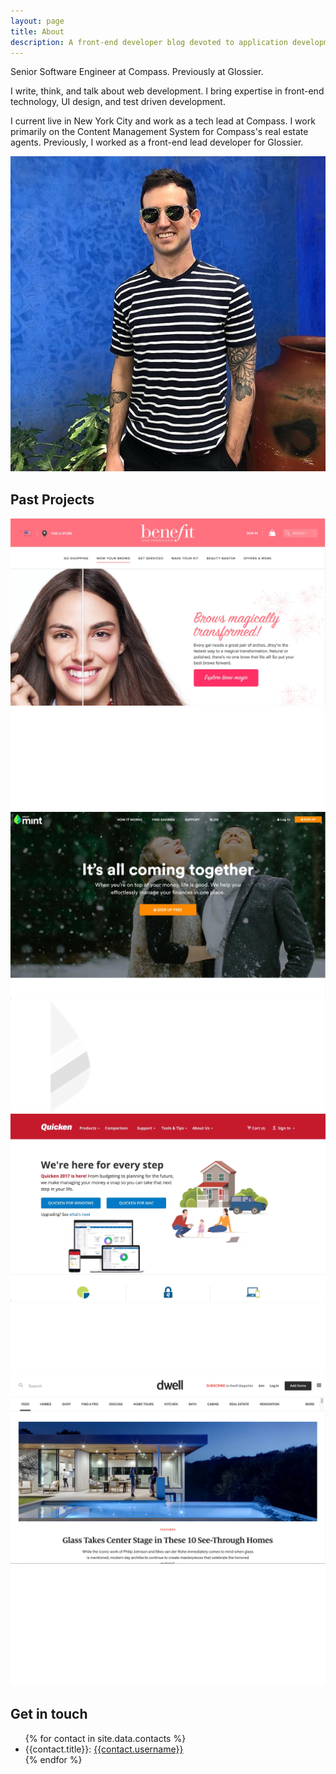 ```yaml
---
layout: page
title: About
description: A front-end developer blog devoted to application development, user experience, design. See code examples, learn from tutorials, get tips and tricks
---
```


Senior Software Engineer at Compass. Previously at Glossier.

I write, think, and talk about web development. I bring expertise in
front-end technology, UI design, and test driven development.

I current live in New York City and work as a tech lead at Compass. I work
primarily on the Content Management System for Compass's real estate agents.
Previously, I worked as a front-end lead developer for Glossier.

![Anthony Gonzales](/assets/img/me.jpeg)

<section id="recent-work" class="buffer container-fluid max-width">
  <h2 class="section-title">Past Projects</h2>
    <div class="row buffer">
      <div class="col-sm-6">
        <div class="portfolio-tile">
          <img class="portfolio-project-thumbnail" src="assets/img/benefit-cosmetics-screenshot.jpg" />
          <div class="portfolio-project-logo-cover">
            <img class="portfolio-project-logo" src="assets/img/BenefitLogo.png" />
          </div>
        </div>
      </div>
      <div class="col-sm-6">
        <div class="portfolio-tile">
          <img class="portfolio-project-thumbnail" src="assets/img/intuit-mint-home-page.jpg" />
          <div class="portfolio-project-logo-cover">
            <img class="portfolio-project-logo" src="assets/img/mint-logo.png" />
          </div>
        </div>
      </div>
    </div>
    <div class="row">
      <div class="col-sm-6">
        <div class="portfolio-tile">
          <img class="portfolio-project-thumbnail" src="assets/img/quicken-homepage.jpg" />
          <div class="portfolio-project-logo-cover">
            <img class="portfolio-project-logo" src="assets/img/quicken-logo.png" />
          </div>
        </div>
      </div>
      <div class="col-sm-6">
        <div class="portfolio-tile">
          <img class="portfolio-project-thumbnail" src="assets/img/dwell-home-page.jpg" />
          <div class="portfolio-project-logo-cover">
            <img class="portfolio-project-logo" src="assets/img/dwell-logo.png" />
          </div>
        </div>
      </div>
    </div>
</section>

<section id="contact">
  <div class="container-fluid max-width buffer">
    <h2 class="section-title">Get in touch</h2>
    <ul class="list">
    {% for contact in site.data.contacts %}
      <li>
        {{contact.title}}: <a href="{{contact.link}}" target="_blank">{{contact.username}}</a>
      </li>
    {% endfor %}
    </ul>
  </div>
</section>


